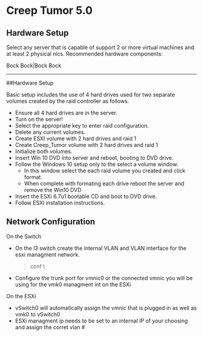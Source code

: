 # Creep Tumor 5.0
## Hardware Setup

Select any server that is capable of support 2 or more virtual machines and at least 2 physical nics.
Recommended hardware components:

Bock Bock|Bock Bock
--------- ---------

##Hardware Setup

Basic setup includes the use of 4 hard drives used for two separate volumes created by the raid controller as follows.

   - Ensure all 4 hard drives are in the server.
   - Turn on the server!
   - Select the appropriate key to enter raid configuration.
   - Delete any current volumes.
   - Create ESXI volume with 2 hard drives and raid 1
   - Create Creep_Tumor volume with 2 hard drives and raid 1
   - Initialize both volumes.
   - Insert Win 10 DVD into server and reboot, booting to DVD drive.
   - Follow the Windows 10 setup only to the select a volume window.
      - In this window select the each raid volume you created and click format.
      - When complete with formating each drive reboot the server and remove the Win10 DVD
   - Insert the ESXi 6.7u1 bootable CD and boot to DVD drive.
   - Follow ESXI installation instructions.

## Network Configuration
On the Switch
   - On the l3 switch create the internal VLAN and VLAN interface for the esxi managment network.
      >conf t 
      >
      
   - Configure the trunk port for vmnic0 or the connected vmnic you will be using for the vmk0 managment int on the ESXi
      >
      

On the ESXi
   - vSwitch0 will automatically assign the vmnic that is plugged in as well as vmk0 to vSwitch0
   - ESXi managment ip needs to be set to an internal IP of your choosing and assign the corret vlan #


